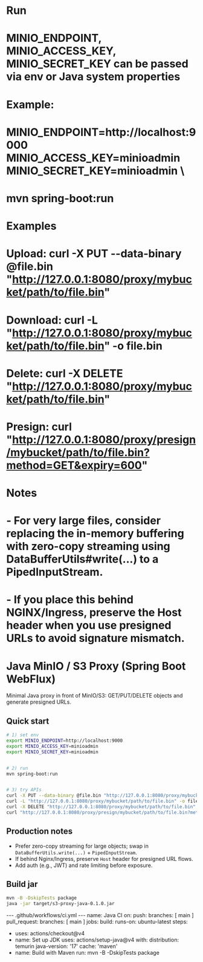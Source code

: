 # Run
# MINIO_ENDPOINT, MINIO_ACCESS_KEY, MINIO_SECRET_KEY can be passed via env or Java system properties
# Example:
# MINIO_ENDPOINT=http://localhost:9000 MINIO_ACCESS_KEY=minioadmin MINIO_SECRET_KEY=minioadmin \
# mvn spring-boot:run
#
# Examples
# Upload: curl -X PUT --data-binary @file.bin "http://127.0.0.1:8080/proxy/mybucket/path/to/file.bin"
# Download: curl -L "http://127.0.0.1:8080/proxy/mybucket/path/to/file.bin" -o file.bin
# Delete: curl -X DELETE "http://127.0.0.1:8080/proxy/mybucket/path/to/file.bin"
# Presign: curl "http://127.0.0.1:8080/proxy/presign/mybucket/path/to/file.bin?method=GET&expiry=600"
#
# Notes
# - For very large files, consider replacing the in-memory buffering with zero-copy streaming using DataBufferUtils#write(...) to a PipedInputStream.
# - If you place this behind NGINX/Ingress, preserve the Host header when you use presigned URLs to avoid signature mismatch.

# Java MinIO / S3 Proxy (Spring Boot WebFlux)


Minimal Java proxy in front of MinIO/S3: GET/PUT/DELETE objects and generate presigned URLs.


## Quick start
```bash
# 1) set env
export MINIO_ENDPOINT=http://localhost:9000
export MINIO_ACCESS_KEY=minioadmin
export MINIO_SECRET_KEY=minioadmin


# 2) run
mvn spring-boot:run


# 3) try APIs
curl -X PUT --data-binary @file.bin "http://127.0.0.1:8080/proxy/mybucket/path/to/file.bin"
curl -L "http://127.0.0.1:8080/proxy/mybucket/path/to/file.bin" -o file.bin
curl -X DELETE "http://127.0.0.1:8080/proxy/mybucket/path/to/file.bin"
curl "http://127.0.0.1:8080/proxy/presign/mybucket/path/to/file.bin?method=GET&expiry=600"
```


## Production notes
- Prefer zero-copy streaming for large objects; swap in `DataBufferUtils.write(...)` + `PipedInputStream`.
- If behind Nginx/Ingress, preserve `Host` header for presigned URL flows.
- Add auth (e.g., JWT) and rate limiting before exposure.


## Build jar
```bash
mvn -B -DskipTests package
java -jar target/s3-proxy-java-0.1.0.jar
```


--- .github/workflows/ci.yml ---
name: Java CI
on:
push:
branches: [ main ]
pull_request:
branches: [ main ]
jobs:
build:
runs-on: ubuntu-latest
steps:
- uses: actions/checkout@v4
- name: Set up JDK
uses: actions/setup-java@v4
with:
distribution: temurin
java-version: '17'
cache: 'maven'
- name: Build with Maven
run: mvn -B -DskipTests package